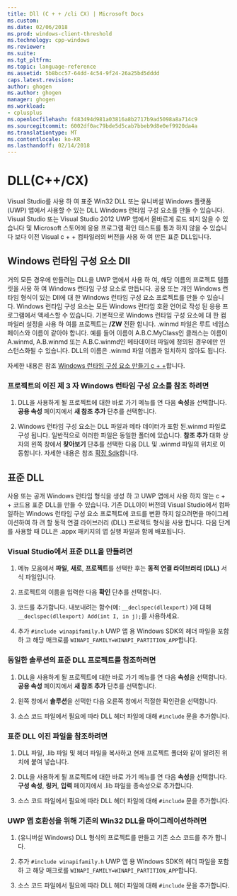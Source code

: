 ```yaml
---
title: Dll (C + + /cli CX) | Microsoft Docs
ms.custom: 
ms.date: 02/06/2018
ms.prod: windows-client-threshold
ms.technology: cpp-windows
ms.reviewer: 
ms.suite: 
ms.tgt_pltfrm: 
ms.topic: language-reference
ms.assetid: 5b8bcc57-64dd-4c54-9f24-26a25bd5dddd
caps.latest.revision: 
author: ghogen
ms.author: ghogen
manager: ghogen
ms.workload:
- cplusplus
ms.openlocfilehash: f483494d981a03816a8b2717b9ad5098a8a714c9
ms.sourcegitcommit: 6002df0ac79bde5d5cab7bbeb9d8e0ef9920da4a
ms.translationtype: MT
ms.contentlocale: ko-KR
ms.lasthandoff: 02/14/2018
---
```

# <a name="dlls-ccx"></a>DLL(C++/CX)

Visual Studio를 사용 하 여 표준 Win32 DLL 또는 유니버설 Windows 플랫폼 (UWP) 앱에서 사용할 수 있는 DLL Windows 런타임 구성 요소를 만들 수 있습니다. Visual Studio 또는 Visual Studio 2012 UWP 앱에서 올바르게 로드 되지 않을 수 있습니다 및 Microsoft 스토어에 응용 프로그램 확인 테스트를 통과 하지 않을 수 있습니다 보다 이전 Visual c + + 컴파일러의 버전을 사용 하 여 만든 표준 DLL입니다.

## <a name="windows-runtime-component-dlls"></a>Windows 런타임 구성 요소 Dll

거의 모든 경우에 만들려는 DLL을 UWP 앱에서 사용 하 여, 해당 이름의 프로젝트 템플릿을 사용 하 여 Windows 런타임 구성 요소로 만듭니다. 공용 또는 개인 Windows 런타임 형식이 있는 Dll에 대 한 Windows 런타임 구성 요소 프로젝트를 만들 수 있습니다. Windows 런타임 구성 요소는 모든 Windows 런타임 호환 언어로 작성 된 응용 프로그램에서 액세스할 수 있습니다. 기본적으로 Windows 런타임 구성 요소에 대 한 컴파일러 설정을 사용 하 여를 프로젝트는 **/ZW** 전환 합니다. .winmd 파일은 루트 네임스페이스와 이름이 같아야 합니다. 예를 들어 이름이 A.B.C.MyClass인 클래스는 이름이 A.winmd, A.B.winmd 또는 A.B.C.winmd인 메타데이터 파일에 정의된 경우에만 인스턴스화될 수 있습니다. DLL의 이름은 .winmd 파일 이름과 일치하지 않아도 됩니다.

자세한 내용은 참조 [Windows 런타임 구성 요소 만들기 c + +](/windows/uwp/winrt-components/creating-windows-runtime-components-in-cpp)합니다.

### <a name="to-reference-a-third-party-windows-runtime-component-binary-in-your-project"></a>프로젝트의 이진 제 3 자 Windows 런타임 구성 요소를 참조 하려면

1. DLL을 사용하게 될 프로젝트에 대한 바로 가기 메뉴를 연 다음 **속성**을 선택합니다. **공용 속성** 페이지에서 **새 참조 추가** 단추를 선택합니다.

1. Windows 런타임 구성 요소는 DLL 파일과 메타 데이터가 포함 된.winmd 파일로 구성 됩니다. 일반적으로 이러한 파일은 동일한 폴더에 있습니다. **참조 추가** 대화 상자의 왼쪽 창에서 **찾아보기** 단추를 선택한 다음 DLL 및 .winmd 파일의 위치로 이동합니다. 자세한 내용은 참조 [확장 Sdk](/visualstudio/extensibility/creating-a-software-development-kit#ExtensionSDKs)합니다.

## <a name="standard-dlls"></a>표준 DLL

사용 또는 공개 Windows 런타임 형식을 생성 하 고 UWP 앱에서 사용 하지 않는 c + + 코드용 표준 DLL을 만들 수 있습니다. 기존 DLL이이 버전의 Visual Studio에서 컴파일하는 Windows 런타임 구성 요소 프로젝트에 코드를 변환 하지 않으려면을 마이그레이션하여 하 려 할 동적 연결 라이브러리 (DLL) 프로젝트 형식을 사용 합니다. 다음 단계를 사용할 때 DLL은 .appx 패키지의 앱 실행 파일과 함께 배포됩니다.

### <a name="to-create-a-standard-dll-in-visual-studio"></a>Visual Studio에서 표준 DLL을 만들려면

1. 메뉴 모음에서 **파일**, **새로**, **프로젝트**를 선택한 후는 **동적 연결 라이브러리 (DLL)** 서식 파일입니다.

1. 프로젝트의 이름을 입력한 다음 **확인** 단추를 선택합니다.

1. 코드를 추가합니다. 내보내려는 함수(예: `__declspec(dllexport)` )에 대해 `__declspec(dllexport) Add(int I, in j);`를 사용하세요.

1. 추가 `#include winapifamily.h` UWP 앱 용 Windows SDK의 헤더 파일을 포함 하 고 해당 매크로를 `WINAPI_FAMILY=WINAPI_PARTITION_APP`합니다.

### <a name="to-reference-a-standard-dll-project-from-the-same-solution"></a>동일한 솔루션의 표준 DLL 프로젝트를 참조하려면

1. DLL을 사용하게 될 프로젝트에 대한 바로 가기 메뉴를 연 다음 **속성**을 선택합니다. **공용 속성** 페이지에서 **새 참조 추가** 단추를 선택합니다.

1. 왼쪽 창에서 **솔루션**을 선택한 다음 오른쪽 창에서 적절한 확인란을 선택합니다.

1. 소스 코드 파일에서 필요에 따라 DLL 헤더 파일에 대해 `#include` 문을 추가합니다.

### <a name="to-reference-a-standard-dll-binary"></a>표준 DLL 이진 파일을 참조하려면

1. DLL 파일, .lib 파일 및 헤더 파일을 복사하고 현재 프로젝트 폴더와 같이 알려진 위치에 붙여 넣습니다.

1. DLL을 사용하게 될 프로젝트에 대한 바로 가기 메뉴를 연 다음 **속성**을 선택합니다. **구성 속성**, **링커**, **입력** 페이지에서 .lib 파일을 종속성으로 추가합니다.

1. 소스 코드 파일에서 필요에 따라 DLL 헤더 파일에 대해 `#include` 문을 추가합니다.

### <a name="to-migrate-an-existing-win32-dll-for-uwp-app-compatibility"></a>UWP 앱 호환성을 위해 기존의 Win32 DLL을 마이그레이션하려면

1. (유니버설 Windows) DLL 형식의 프로젝트를 만들고 기존 소스 코드를 추가 합니다.

1. 추가 `#include winapifamily.h` UWP 앱 용 Windows SDK의 헤더 파일을 포함 하 고 해당 매크로를 `WINAPI_FAMILY=WINAPI_PARTITION_APP`합니다.

1. 소스 코드 파일에서 필요에 따라 DLL 헤더 파일에 대해 `#include` 문을 추가합니다.
